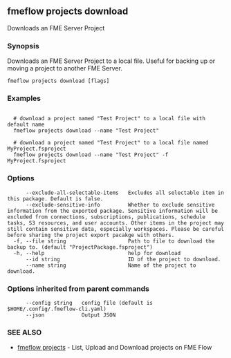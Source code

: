 ## fmeflow projects download

Downloads an FME Server Project

### Synopsis

Downloads an FME Server Project to a local file. Useful for backing up or moving a project to another FME Server.

```
fmeflow projects download [flags]
```

### Examples

```

  # download a project named "Test Project" to a local file with default name
  fmeflow projects download --name "Test Project"
	
  # download a project named "Test Project" to a local file named MyProject.fsproject
  fmeflow projects download --name "Test Project" -f MyProject.fsproject
```

### Options

```
      --exclude-all-selectable-items   Excludes all selectable item in this package. Default is false.
      --exclude-sensitive-info         Whether to exclude sensitive information from the exported package. Sensitive information will be excluded from connections, subscriptions, publications, schedule tasks, S3 resources, and user accounts. Other items in the project may still contain sensitive data, especially workspaces. Please be careful before sharing the project export pacakge with others.
  -f, --file string                    Path to file to download the backup to. (default "ProjectPackage.fsproject")
  -h, --help                           help for download
      --id string                      ID of the project to download.
      --name string                    Name of the project to download.
```

### Options inherited from parent commands

```
      --config string   config file (default is $HOME/.config/.fmeflow-cli.yaml)
      --json            Output JSON
```

### SEE ALSO

* [fmeflow projects](fmeflow_projects.md)	 - List, Upload and Download projects on FME Flow

